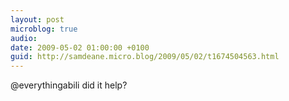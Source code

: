 ```yaml
---
layout: post
microblog: true
audio: 
date: 2009-05-02 01:00:00 +0100
guid: http://samdeane.micro.blog/2009/05/02/t1674504563.html
---
```

@everythingabili did it help?
